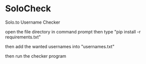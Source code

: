 # SoloCheck
Solo.to Username Checker


open the file directory in command prompt 
then type "pip install -r requirements.txt"

then add the wanted usernames into "usernames.txt"

then run the checker program
